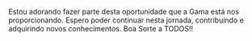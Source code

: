 Estou adorando fazer parte desta oportunidade que a Gama está nos proporcionando. 
Espero poder continuar nesta jornada, contribuindo e adquirindo novos conhecimentos.
Boa Sorte a TODOS!! 